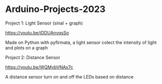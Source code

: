# Arduino-Projects-2023

Project 1: Light Sensor (sinal + graph)

https://youtu.be/jDDUAnyqsSo

Made on Python with pyfirmata, a light sensor colect the intensity of light and plots on a graph



Project 2: Distance Sensor

https://youtu.be/WQMvbVNAx7c

A distance sensor turn on and off the LEDs based on distance
